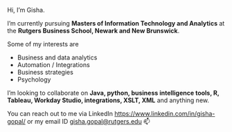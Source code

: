 Hi, I’m Gisha.

I’m currently pursuing **Masters of Information Technology and Analytics** at the **Rutgers Business School, Newark and New Brunswick**.

Some of my interests are 
* Business and data analytics
* Automation / Integrations
* Business strategies
* Psychology

I’m looking to collaborate on **Java, python, business intelligence tools, R, Tableau, Workday Studio, integrations, XSLT, XML** and anything new.

You can reach out to me via LinkedIn https://www.linkedin.com/in/gisha-gopal/ or my email ID gisha.gopal@rutgers.edu 📫

<!---
gisha-gopal/gisha-gopal is a ✨ special ✨ repository because its `README.md` (this file) appears on your GitHub profile.
You can click the Preview link to take a look at your changes. 👋 
--->
